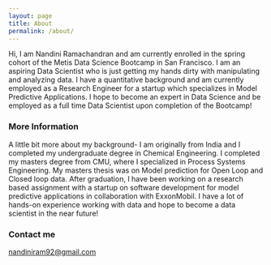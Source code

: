 ```yaml
---
layout: page
title: About
permalink: /about/
---
```


Hi, I am Nandini Ramachandran and am currently enrolled in the spring cohort of the Metis Data Science Bootcamp in San Francisco. I am an aspiring Data Scientist who is just getting my hands dirty with manipulating and analyzing data. I have a quantitative background and am currently employed as a Research Engineer for a startup which specializes in Model Predictive Applications. I hope to become an expert in Data Science and be employed as a full time Data Scientist upon completion of the Bootcamp!

### More Information

A little bit more about my background- I am originally from India and I completed my undergraduate degree in Chemical Engineering. I completed my masters degree from CMU, where I specialized in Process Systems Engineering. My masters thesis was on Model prediction for Open Loop and Closed loop data. After graduation, I have been working on a research based assignment with a startup on software development for model predictive applications in collaboration with ExxonMobil. I have a lot of hands-on experience working with data and hope to become a data scientist in the near future!

### Contact me

[nandiniram92@gmail.com](mailto:nandiniram92@gmail.com)
